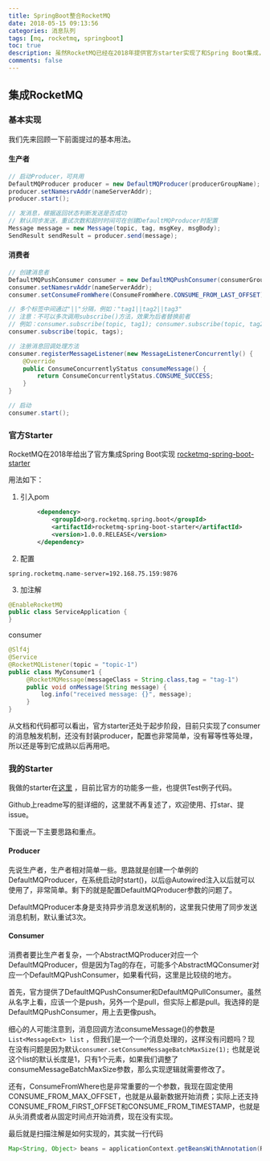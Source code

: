 ```yaml
---
title: SpringBoot整合RocketMQ
date: 2018-05-15 09:13:56
categories: 消息队列
tags: [mq, rocketmq, springboot]
toc: true
description: 虽然RocketMQ已经在2018年提供官方starter实现了和Spring Boot集成，但目前提供的功能还太简单，距离实际应用还有差距。这里我给出自己的开源实现waterloo-starter-rocketmq。
comments: false
---
```


## 集成RocketMQ

### 基本实现

我们先来回顾一下前面提过的基本用法。

#### 生产者

```java
// 启动Producer，可共用
DefaultMQProducer producer = new DefaultMQProducer(producerGroupName);
producer.setNamesrvAddr(nameServerAddr);
producer.start();

// 发消息，根据返回状态判断发送是否成功
// 默认同步发送，重试次数和超时时间可在创建DefaultMQProducer时配置
Message message = new Message(topic, tag, msgKey, msgBody);
SendResult sendResult = producer.send(message);
```

#### 消费者

```java
// 创建消息者
DefaultMQPushConsumer consumer = new DefaultMQPushConsumer(consumerGroupName);
consumer.setNamesrvAddr(nameServerAddr);
consumer.setConsumeFromWhere(ConsumeFromWhere.CONSUME_FROM_LAST_OFFSET);

// 多个标签中间通过"||"分隔，例如："tag1||tag2||tag3"
// 注意：不可以多次调用subscribe()方法，效果为后者替换前者
// 例如：consumer.subscribe(topic, tag1); consumer.subscribe(topic, tag2); 只订阅了tag2
consumer.subscribe(topic, tags);

// 注册消息回调处理方法
consumer.registerMessageListener(new MessageListenerConcurrently() {
	@Override
	public ConsumeConcurrentlyStatus consumeMessage() {
		return ConsumeConcurrentlyStatus.CONSUME_SUCCESS;
	}
}

// 启动
consumer.start();
```

### 官方Starter

RocketMQ在2018年给出了官方集成Spring Boot实现 [rocketmq-spring-boot-starter](https://github.com/rocketmq/rocketmq-spring-boot-starter)

用法如下：

1. 引入pom

```xml
		<dependency>
			<groupId>org.rocketmq.spring.boot</groupId>
			<artifactId>rocketmq-spring-boot-starter</artifactId>
			<version>1.0.0.RELEASE</version>
		</dependency>
```

2. 配置

```properties
spring.rocketmq.name-server=192.168.75.159:9876
```

3. 加注解

```java
@EnableRocketMQ
public class ServiceApplication {
}
```

consumer

```java
@Slf4j
@Service
@RocketMQListener(topic = "topic-1")
public class MyConsumer1 {
     @RocketMQMessage(messageClass = String.class,tag = "tag-1")
     public void onMessage(String message) {
         log.info("received message: {}", message);
     }
}
```

从文档和代码都可以看出，官方starter还处于起步阶段，目前只实现了consumer的消息触发机制，还没有封装producer，配置也非常简单，没有幂等性等处理，所以还是等到它成熟以后再用吧。

### 我的Starter

我做的starter在[这里](https://github.com/waterlu/waterloo-starter-rocketmq) ，目前比官方的功能多一些，也提供Test例子代码。

Github上readme写的挺详细的，这里就不再复述了，欢迎使用、打star、提issue。

下面说一下主要思路和重点。

#### Producer

先说生产者，生产者相对简单一些。思路就是创建一个单例的DefaultMQProducer，在系统启动时start()，以后@Autowired注入以后就可以使用了，非常简单。剩下的就是配置DefaultMQProducer参数的问题了。

DefaultMQProducer本身是支持异步消息发送机制的，这里我只使用了同步发送消息机制，默认重试3次。

#### Consumer

消费者要比生产者复杂，一个AbstractMQProducer对应一个DefaultMQProducer，但是因为Tag的存在，可能多个AbstractMQConsumer对应一个DefaultMQPushConsumer，如果看代码，这里是比较绕的地方。

首先，官方提供了DefaultMQPushConsumer和DefaultMQPullConsumer。虽然从名字上看，应该一个是push，另外一个是pull，但实际上都是pull。我选择的是DefaultMQPushConsumer，用上去更像push。

细心的人可能注意到，消息回调方法consumeMessage()的参数是`List<MessageExt> list` ，但我们是一个一个消息处理的，这样没有问题吗？现在没有问题是因为默认`consumer.setConsumeMessageBatchMaxSize(1);` 也就是说这个list的默认长度是1，只有1个元素，如果我们调整了consumeMessageBatchMaxSize参数，那么实现逻辑就需要修改了。

还有，ConsumeFromWhere也是非常重要的一个参数，我现在固定使用CONSUME_FROM_MAX_OFFSET，也就是从最新数据开始消费；实际上还支持CONSUME_FROM_FIRST_OFFSET和CONSUME_FROM_TIMESTAMP，也就是从头消费或者从固定时间点开始消费，现在没有实现。

最后就是扫描注解是如何实现的，其实就一行代码

```java
Map<String, Object> beans = applicationContext.getBeansWithAnnotation(RocketMQConsumer.class);
```



